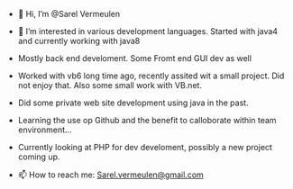 - 👋 Hi, I’m @Sarel Vermeulen
- 👀 I’m interested in various development languages. Started with java4 and currently working with java8
- Mostly back end develoment. Some Fromt end GUI dev as well
- Worked with vb6 long time ago, recently assited wit a small project. Did not enjoy that. Also some small work with VB.net.
- Did some private web site development using java in the past.
- Learning the use op Github and the benefit to calloborate within team environment...
- Currently looking at PHP for dev develoment, possibly a new project coming up.

- 📫 How to reach me: Sarel.vermeulen@gmail.com
